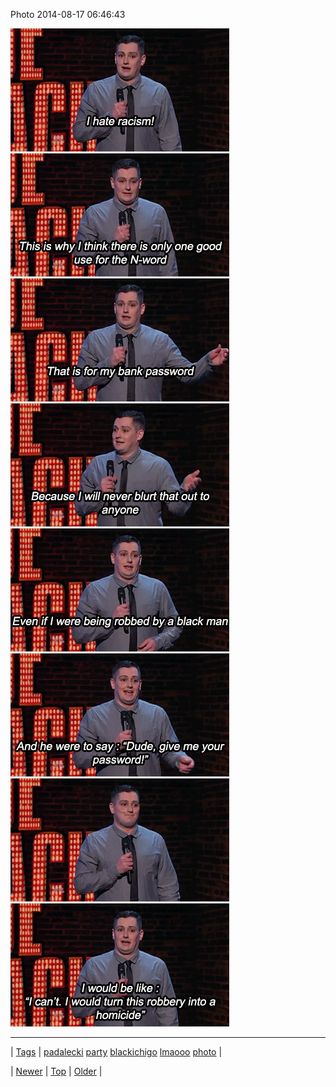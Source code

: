 <!--
title: Photo 2014-08-17 06
date: 2020-06-28T15:27:00.369Z
tags: padalecki, party, blackichigo, lmaooo, photo
-->


Photo 2014-08-17 06:46:43

![](94980554000-0.gif)
![](94980554000-1.gif)
![](94980554000-2.gif)
![](94980554000-3.gif)
![](94980554000-4.gif)
![](94980554000-5.gif)
![](94980554000-6.gif)
![](94980554000-7.gif)

<!--BOTTOM-POST-NAVIGATION-->
---

| [Tags](tags.md) | [padalecki](tag-padalecki.md) [party](tag-party.md) [blackichigo](tag-blackichigo.md) [lmaooo](tag-lmaooo.md) [photo](tag-photo.md) |

| [Newer](94975165143.md) | [Top](index.md) | [Older](94988630652.md) |
